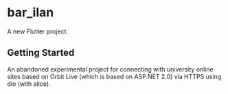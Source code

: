 # bar_ilan

A new Flutter project.

## Getting Started

An abandoned experimental project for connecting with university online sites based on Orbit Live (which is based on ASP.NET 2.0) via HTTPS using dio (with alice).
